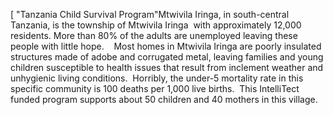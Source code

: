 

[ "Tanzania Child Survival Program"Mtwivila Iringa, in south-central Tanzania, is the township of Mtwivila Iringa  with approximately 12,000 residents. More than 80% of the adults are unemployed leaving these people with little hope.    Most homes in Mtwivila Iringa are poorly insulated structures made of adobe and corrugated metal, leaving families and young children susceptible to health issues that result from inclement weather and unhygienic living conditions.  Horribly, the under-5 mortality rate in this specific community is 100 deaths per 1,000 live births.  This IntelliTect funded program supports about 50 children and 40 mothers in this village.
